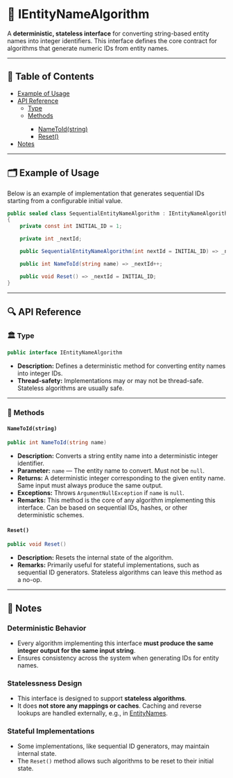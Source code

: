 # 🧩 IEntityNameAlgorithm

A **deterministic, stateless interface** for converting string-based entity names into integer identifiers. This
interface defines the core contract for algorithms that generate numeric IDs from entity names.

---

## 📑 Table of Contents

<ul>
  <li><a href="#-example-of-usage">Example of Usage</a></li>
  <li>
    <a href="#-api-reference">API Reference</a>
    <ul>
      <li><a href="#-type">Type</a></li>
      <li><a href="#-methods">Methods</a></li>
          <ul>
            <li><a href="#nametoid">NameToId(string)</a></li>
            <li><a href="#reset">Reset()</a></li>
          </ul>
    </ul>
  </li>
  <li><a href="#-notes">Notes</a></li>
</ul>

---

## 🗂 Example of Usage

Below is an example of implementation that generates sequential IDs starting from a configurable initial value.

```csharp
public sealed class SequentialEntityNameAlgorithm : IEntityNameAlgorithm
{
    private const int INITIAL_ID = 1;

    private int _nextId;

    public SequentialEntityNameAlgorithm(int nextId = INITIAL_ID) => _nextId = nextId;

    public int NameToId(string name) => _nextId++;

    public void Reset() => _nextId = INITIAL_ID;
}
```

---

## 🔍 API Reference

### 🏛️ Type <div id="-type"></div>

```csharp
public interface IEntityNameAlgorithm
```

- **Description:** Defines a deterministic method for converting entity names into integer IDs.
- **Thread-safety:** Implementations may or may not be thread-safe. Stateless algorithms are usually safe.

---

### 🏹 Methods

<div id="nametoid"></div>

#### `NameToId(string)`

```csharp
public int NameToId(string name)
```

- **Description:** Converts a string entity name into a deterministic integer identifier.
- **Parameter:** `name` — The entity name to convert. Must not be `null`.
- **Returns:** A deterministic integer corresponding to the given entity name. Same input must always produce the same
  output.
- **Exceptions:** Throws `ArgumentNullException` if `name` is `null`.
- **Remarks:** This method is the core of any algorithm implementing this interface. Can be based on sequential IDs,
  hashes, or other deterministic schemes.

#### `Reset()`

```csharp
public void Reset()
```

- **Description:** Resets the internal state of the algorithm.
- **Remarks:** Primarily useful for stateful implementations, such as sequential ID generators. Stateless algorithms can
  leave this method as a no-op.

---

## 📝 Notes

### Deterministic Behavior

- Every algorithm implementing this interface **must produce the same integer output for the same input string**.
- Ensures consistency across the system when generating IDs for entity names.

### Statelessness Design

- This interface is designed to support **stateless algorithms**.
- It does **not store any mappings or caches**. Caching and reverse lookups are handled externally, e.g., in
  [EntityNames](EntityNames.md).

### Stateful Implementations

- Some implementations, like sequential ID generators, may maintain internal state.
- The `Reset()` method allows such algorithms to be reset to their initial state.